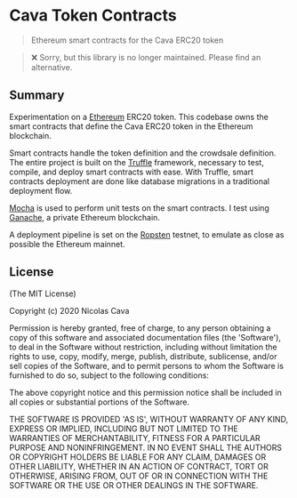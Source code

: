 # Cava Token Contracts

> Ethereum smart contracts for the Cava ERC20 token

> ❌ Sorry, but this library is no longer maintained. Please find an alternative.

## Summary

Experimentation on a [Ethereum](https://www.ethereum.org) ERC20 token. This codebase owns the smart contracts that define the Cava ERC20 token in the Ethereum blockchain.

Smart contracts handle the token definition and the crowdsale definition. The entire project is built on the [Truffle](http://truffleframework.com) framework, necessary to test, compile, and deploy smart contracts with ease. With Truffle, smart contracts deployment are done like database migrations in a traditional deployment flow.

[Mocha](https://mochajs.org) is used to perform unit tests on the smart contracts. I test using [Ganache](http://truffleframework.com/ganache), a private Ethereum blockchain.

A deployment pipeline is set on the [Ropsten](https://ropsten.etherscan.io) testnet, to emulate as close as possible the Ethereum mainnet.

## License

(The MIT License)

Copyright (c) 2020 Nicolas Cava

Permission is hereby granted, free of charge, to any person obtaining a copy of this software and associated documentation files (the 'Software'), to deal in the Software without restriction, including without limitation the rights to use, copy, modify, merge, publish, distribute, sublicense, and/or sell copies of the Software, and to permit persons to whom the Software is furnished to do so, subject to the following conditions:

The above copyright notice and this permission notice shall be included in all copies or substantial portions of the Software.

THE SOFTWARE IS PROVIDED 'AS IS', WITHOUT WARRANTY OF ANY KIND, EXPRESS OR IMPLIED, INCLUDING BUT NOT LIMITED TO THE WARRANTIES OF MERCHANTABILITY, FITNESS FOR A PARTICULAR PURPOSE AND NONINFRINGEMENT. IN NO EVENT SHALL THE AUTHORS OR COPYRIGHT HOLDERS BE LIABLE FOR ANY CLAIM, DAMAGES OR OTHER LIABILITY, WHETHER IN AN ACTION OF CONTRACT, TORT OR OTHERWISE, ARISING FROM, OUT OF OR IN CONNECTION WITH THE SOFTWARE OR THE USE OR OTHER DEALINGS IN THE SOFTWARE.

